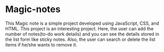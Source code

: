 # Magic-notes
This Magic note is a simple project developed using JavaScript, CSS, and HTML. This project is an interesting project. Here, the user can add the number of notes(to-do work details) and you can see the details stored in the list form like sticky notes. Also, the user can search or delete the list items if he/she wants to remove it.  
